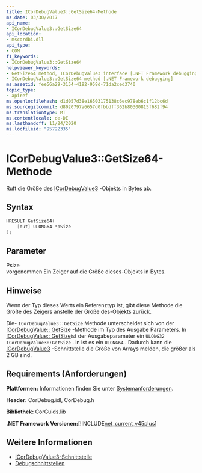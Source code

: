 ```yaml
---
title: ICorDebugValue3::GetSize64-Methode
ms.date: 03/30/2017
api_name:
- ICorDebugValue3::GetSize64
api_location:
- mscordbi.dll
api_type:
- COM
f1_keywords:
- ICorDebugValue3::GetSize64
helpviewer_keywords:
- GetSize64 method, ICorDebugValue3 interface [.NET Framework debugging]
- ICorDebugValue3::GetSize64 method [.NET Framework debugging]
ms.assetid: fee56a29-3154-4192-958d-71da2ced3740
topic_type:
- apiref
ms.openlocfilehash: d1d057d38e16503175138c6ec978eb6c1f12bc6d
ms.sourcegitcommit: d8020797a6657d0fbbdff362b80300815f682f94
ms.translationtype: MT
ms.contentlocale: de-DE
ms.lasthandoff: 11/24/2020
ms.locfileid: "95722335"
---
```

# <a name="icordebugvalue3getsize64-method"></a>ICorDebugValue3::GetSize64-Methode

Ruft die Größe des [ICorDebugValue3](icordebugvalue3-interface.md) -Objekts in Bytes ab.  
  
## <a name="syntax"></a>Syntax  
  
```cpp  
HRESULT GetSize64(  
    [out] ULONG64 *pSize  
);  
```  
  
## <a name="parameters"></a>Parameter  

 Psize  
 vorgenommen Ein Zeiger auf die Größe dieses-Objekts in Bytes.  
  
## <a name="remarks"></a>Hinweise  

 Wenn der Typ dieses Werts ein Referenztyp ist, gibt diese Methode die Größe des Zeigers anstelle der Größe des-Objekts zurück.  
  
 Die- `ICorDebugValue3::GetSize` Methode unterscheidet sich von der [ICorDebugValue:: GetSize](icordebugvalue-getsize-method.md) -Methode im Typ des Ausgabe Parameters. In [ICorDebugValue:: GetSize](icordebugvalue-getsize-method.md)ist der Ausgabeparameter ein `ULONG32` `ICorDebugValue3::GetSize` . in ist es ein `ULONG64` . Dadurch kann die [ICorDebugValue3](icordebugvalue3-interface.md) -Schnittstelle die Größe von Arrays melden, die größer als 2 GB sind.  
  
## <a name="requirements"></a>Requirements (Anforderungen)  

 **Plattformen:** Informationen finden Sie unter [Systemanforderungen](../../get-started/system-requirements.md).  
  
 **Header:** CorDebug.idl, CorDebug.h  
  
 **Bibliothek:** CorGuids.lib  
  
 **.NET Framework Versionen:**[!INCLUDE[net_current_v45plus](../../../../includes/net-current-v45plus-md.md)]  
  
## <a name="see-also"></a>Weitere Informationen

- [ICorDebugValue3-Schnittstelle](icordebugvalue3-interface.md)
- [Debugschnittstellen](debugging-interfaces.md)
